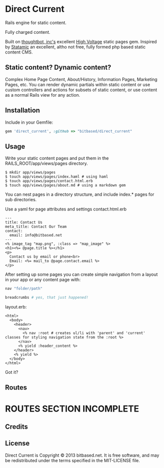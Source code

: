 # Direct Current

Rails engine for static content.

Fully charged content.

Built on [thoughtbot, inc's](http://thoughtbot.com/community) excellent [High Voltage](https://github.com/thoughtbot/high_voltage) static pages gem. Inspired by [Statamic](http://statamic.com/) an excellent, altho not free, fully formed php based static content CMS.

## Static content? Dynamic content?

Complex Home Page Content, About/History, Information Pages, Marketing Pages, etc. You can render dynamic partials within static content or use custom controllers and actions for subsets of static content, or use content as a normal Rails view for any action.

## Installation

Include in your Gemfile:

```ruby
gem 'direct_current', :github => "bitbased/direct_current"
```

## Usage

Write your static content pages and put them in the RAILS_ROOT/app/views/pages directory.

    $ mkdir app/views/pages
    $ touch app/views/pages/index.haml # using haml
    $ touch app/views/pages/contact.html.erb
    $ touch app/views/pages/about.md # using a markdown gem

You can nest pages in a directory structure, and include index.* pages for sub directories.

Use a yaml for page attributes and settings
contact.html.erb
```erb
---
title: Contact Us
meta_title: Contact Our Team
contact:
  email: info@bitbased.net
---
<% image_tag "map.png", :class => "map_image" %>
<h1><%= @page.title %></h1>
<p>
  Contact us by email or phone<br>
  Email: <%= mail_to @page.contact.email %>
</p>
```
After setting up some pages you can create simple navigation from a layout in your app or any content page with:

```ruby
nav "folder/path"
```

```ruby
breadcrumbs # yes, that just happened!
```

layout.erb:
```erb
<html>
  <body>
    <header>
      <nav>
        <% nav :root # creates ul/li with 'parent' and 'current' classes for styling navigation state from the :root %>
      </nav>
      <% yield :header_content %>
    </header>
    <% yield %>
  </body>
</html>
```

Got it?

## Routes

# ROUTES SECTION INCOMPLETE

## Credits

## License

Direct Current is Copyright © 2013 bitbased.net. It is free software, and may be redistributed under the terms specified in the MIT-LICENSE file.